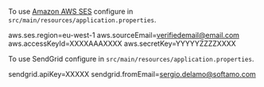 To use [Amazon AWS SES](https://aws.amazon.com/ses/) configure in `src/main/resources/application.properties`.

aws.ses.region=eu-west-1
aws.sourceEmail=verifiedemail@email.com
aws.accessKeyId=XXXXAAAXXXX
aws.secretKey=YYYYYZZZZXXXX

To use SendGrid configure in `src/main/resources/application.properties`.

sendgrid.apiKey=XXXXX
sendgrid.fromEmail=sergio.delamo@softamo.com